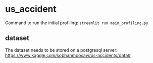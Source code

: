 # us_accident
Command to run the initial profiling: `streamlit run main_profiling.py`

## dataset 
The dataset needs to be stored on a postgresql server: <https://www.kaggle.com/sobhanmoosavi/us-accidents/data#>